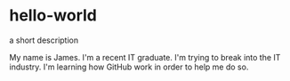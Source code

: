 # hello-world
a short description

My name is James. I'm a recent IT graduate. I'm trying to break into the IT industry. I'm learning how GitHub work in order to help me do so.

